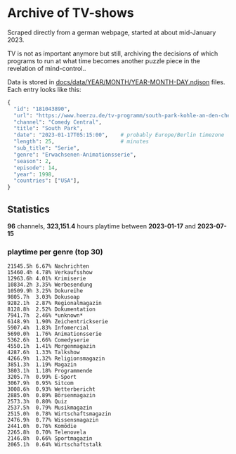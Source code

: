 # Archive of TV-shows

Scraped directly from a german webpage, started at about mid-January 2023.

TV is not as important anymore but still, archiving the decisions of which programs to run at what time
becomes another puzzle piece in the revelation of mind-control.. 

Data is stored in [docs/data/YEAR/MONTH/YEAR-MONTH-DAY.ndjson](docs/data/) files. 
Each entry looks like this:

```python
{
  "id": "181043890", 
  "url": "https://www.hoerzu.de/tv-programm/south-park-kohle-an-den-chefkoch/bid_181043890/", 
  "channel": "Comedy Central", 
  "title": "South Park", 
  "date": "2023-01-17T05:15:00",    # probably Europe/Berlin timezone 
  "length": 25,                     # minutes 
  "sub_title": "Serie", 
  "genre": "Erwachsenen-Animationsserie", 
  "season": 2, 
  "episode": 14, 
  "year": 1998, 
  "countries": ["USA"],
}
```

## Statistics

**96** channels, **323,151.4** hours playtime between **2023-01-17** and **2023-07-15**


### playtime per genre (top 30)

    21545.5h 6.67% Nachrichten
    15460.4h 4.78% Verkaufsshow
    12963.6h 4.01% Krimiserie
    10834.2h 3.35% Werbesendung
    10509.9h 3.25% Dokureihe
    9805.7h  3.03% Dokusoap
    9282.1h  2.87% Regionalmagazin
    8128.8h  2.52% Dokumentation
    7941.7h  2.46% *unknown*
    6148.9h  1.90% Zeichentrickserie
    5907.4h  1.83% Infomercial
    5690.0h  1.76% Animationsserie
    5362.6h  1.66% Comedyserie
    4550.1h  1.41% Morgenmagazin
    4287.6h  1.33% Talkshow
    4266.9h  1.32% Religionsmagazin
    3851.3h  1.19% Magazin
    3803.1h  1.18% Programmende
    3205.7h  0.99% E-Sport
    3067.9h  0.95% Sitcom
    3008.6h  0.93% Wetterbericht
    2885.0h  0.89% Börsenmagazin
    2573.3h  0.80% Quiz
    2537.5h  0.79% Musikmagazin
    2515.0h  0.78% Wirtschaftsmagazin
    2476.9h  0.77% Wissensmagazin
    2441.0h  0.76% Komödie
    2265.8h  0.70% Telenovela
    2146.8h  0.66% Sportmagazin
    2065.1h  0.64% Wirtschaftstalk
